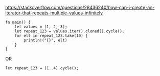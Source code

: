 https://stackoverflow.com/questions/28436240/how-can-i-create-an-iterator-that-repeats-multiple-values-infinitely

```
fn main() {
    let values = [1, 2, 3];
    let repeat_123 = values.iter().cloned().cycle();
    for elt in repeat_123.take(10) {
        println!("{}", elt)
    }
}
```


OR

```
let repeat_123 = (1..4).cycle();
```
